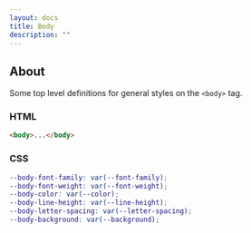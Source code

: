 ```yaml
---
layout: docs
title: Body
description: ""
---
```


## About

Some top level definitions for general styles on the `<body>` tag.

### HTML

```html
<body>...</body>
```

### CSS

```scss
--body-font-family: var(--font-family);
--body-font-weight: var(--font-weight);
--body-color: var(--color);
--body-line-height: var(--line-height);
--body-letter-spacing: var(--letter-spacing);
--body-background: var(--background);
```
